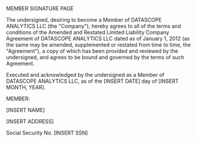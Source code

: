 MEMBER SIGNATURE PAGE

  

The undersigned, desiring to become a Member of DATASCOPE ANALYTICS LLC
(the "Company"), hereby agrees to all of the terms and conditions of the
Amended and Restated Limited Liability Company Agreement of DATASCOPE
ANALYTICS LLC dated as of January 1, 2012 (as the same may be amended,
supplemented or restated from time to time, the "Agreement"), a copy of
which has been provided and reviewed by the undersigned, and agrees to
be bound and governed by the terms of such Agreement.

Executed and acknowledged by the undersigned as a Member of DATASCOPE
ANALYTICS LLC, as of the [INSERT DATE] day of [INSERT MONTH, YEAR].

  

MEMBER:

  

  

[INSERT NAME]

[INSERT ADDRESS]

Social Security No. [INSERT SSN]
